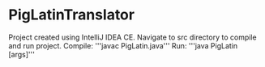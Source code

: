 # PigLatinTranslator

Project created using IntelliJ IDEA CE.
Navigate to src directory to compile and run project.
Compile: '''javac PigLatin.java'''
Run: '''java PigLatin [args]'''
